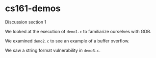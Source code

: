 # cs161-demos

Discussion section 1

We looked at the execution of `demo1.c` to familiarize ourselves with GDB.

We examined `demo2.c` to see an example of a buffer overflow.

We saw a string format vulnerability in `demo3.c`.